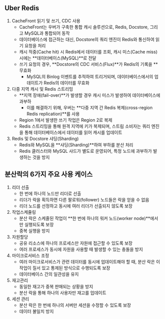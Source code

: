 ## Uber Redis

1. CacheFront 읽기 및 쓰기, CDC 사용
   - CacheFront는 우버가 구축한 통합 캐시 솔루션으로, Redis, Docstore, 그리고 MySQL과 통합되어 동작
   - 데이터베이스에 접근하는 대신, Docstore의 쿼리 엔진이 Redis와 통신하여 읽기 요청을 처리
   - 캐시 적중(Cache hit) 시 Redis에서 데이터를 조회, 캐시 미스(Cache miss) 시에는 **데이터베이스(MySQL)**로 전달
   - 쓰기 요청의 경우, **Docstore의 CDC 서비스(Flux)**가 Redis의 기록을 **무효화
      - MySQL의 Binlog 이벤트를 추적하여 트리거되며, 데이터베이스에서의 업데이트가 Redis의 데이터를 무효화
2. 다중 지역 캐시 및 Redis 스트리밍
   - **지역 장애(fail-over)**가 발생할 경우 캐시 미스가 발생하여 데이터베이스에 과부하
     - 이를 해결하기 위해, 우버는 **다중 지역 간 Redis 복제(cross-region Redis replication)**를 사용
   - Region 1에서 발생한 쓰기 작업은 Region 2로 복제
   - Redis 스트리밍을 통해 원격 지역에 키가 복제되며, 스트림 소비자는 쿼리 엔진을 통해 데이터베이스에서 데이터를 읽어 캐시를 업데이트
3. Redis 및 Docstore 샤딩(Sharding)
   - Redis와 MySQL을 **샤딩(Sharding)**하여 부하를 분산 처리
   - Redis 클러스터와 MySQL 샤드가 별도로 운영되어, 특정 노드에 과부하가 발생하는 것을 방지

## 분산락의 6가지 주요 사용 케이스
1. 리더 선출
   - 한 번에 하나의 노드만 리더로 선출
   - 리더가 락을 획득하면 다른 팔로워(follower) 노드들은 락을 얻을 수 없음
   - 리더 노드를 선정하고 동시에 여러 리더가 선출되지 않도록 보장
2. 작업스케쥴링
   - 분산 락은 스케줄된 작업이 **한 번에 하나의 워커 노드(worker node)**에서만 실행되도록 보장
   - 중복 실행을 방지
3. 자원할당
   - 공유 리소스에 하나의 프로세스만 자원에 접근할 수 있도록 보장
   - 여러 프로세스가 동시에 자원을 사용할 때 발생할 수 있는 충돌을 방지
4. 마이크로서비스 조정
   - 여러 마이크로서비스가 관련 데이터를 동시에 업데이트해야 할 때, 분산 락은 이 작업이 질서 있고 통제된 방식으로 수행되도록 보장
   - 데이터베이스 간의 일관성을 유지
5. 재고관리
   - 동일한 재고가 중복 판매되는 상황을 방지
   - 분산 락을 통해 하나의 사용자만 재고를 업데이트
6. 세션 관리 
   - 분산 락은 한 번에 하나의 서버만 세션을 수정할 수 있도록 보장
   - 데이터 불일치 방지
   